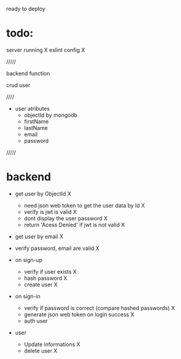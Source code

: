 ready to deploy

 # todo:

server running X
eslint config X 

 /////

backend function

crud user

 ////

 - user atributes
   - objectId by mongodb 
   - firstName
   - lastName
   - email
   - password

 /////

 # backend
   - get user by ObjectId X
     - need json web token to get the user data by Id X
     - verify is jwt is valid X
     - dont display the user password X
     - return 'Acess Denied' if jwt is not valid X
   - get user by email X
   - verify password, email are valid X

 - on sign-up
   - verify if user exists X
   - hash password X
   - create user X

 - on sign-in
   - verify if password is correct (compare hashed passwords) X
   - generate json web token on login success X
   - auth user

 - user
   - Update informations X
   - delete user X